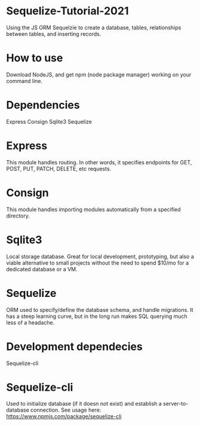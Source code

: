 # Sequelize-Tutorial-2021
Using the JS ORM Sequelzie to create a database, tables, relationships between tables, and inserting records.

# How to use
Download NodeJS, and get npm (node package manager) working on your command line.

# Dependencies

Express
Consign
Sqlite3
Sequelize

# Express
This module handles routing.  In other words, it specifies endpoints for GET, POST, PUT, PATCH, DELETE, etc requests.

# Consign
This module handles importing modules automatically from a specified directory.

# Sqlite3
Local storage database.  Great for local development, prototyping, but also a viable alternative to small projects without the need to spend $10/mo for a dedicated database or a VM.

# Sequelize
ORM used to specify/define the database schema, and handle migrations.  It has a steep learning curve, but in the long run makes SQL querying much less of a headache.

# Development dependecies

Sequelize-cli

# Sequelize-cli
Used to initialize database (if it doesn not exist) and establish a server-to-database connection.  See usage here: https://www.npmjs.com/package/sequelize-cli
